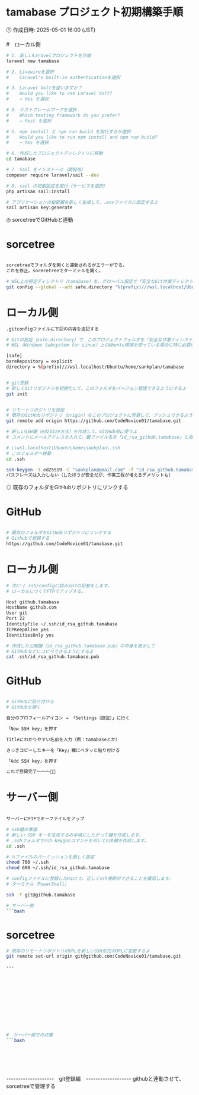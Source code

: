 # tamabase プロジェクト初期構築手順

🕒 作成日時: 2025-05-01 16:00 (JST)

#　ローカル側
```bash
# 1. 新しいLaravelプロジェクトを作成
laravel new tamabase

# 2. Livewireを選択
#    Laravel's built-in authenticationを選択

# 3. Laravel Voltを使いますか？
#    Would you like to use Laravel Volt?
#    → Yes を選択

# 4. テストフレームワークを選択
#    Which testing framework do you prefer?
#    → Pest を選択

# 5. npm install と npm run build を実行するか選択
#    Would you like to run npm install and npm run build?
#    → Yes を選択

# 6. 作成したプロジェクトディレクトリに移動
cd tamabase

# 7. Sail をインストール（開発用）
composer require laravel/sail --dev

# 8. sail の初期設定を実行（サービスを選択）
php artisan sail:install

# アプリケーションの秘密鍵を新しく生成して、.envファイルに設定するよ
sail artisan key:generate


```

◎ sorcetreeでGitHubと連動

# sorcetree
```bash

sorcetreeでフォルダを開くと連動されるがエラーがでる。
これを修正。sorecetreeでターミナルを開く。

# WSL上の特定ディレクトリ（tamabase）を、グローバル設定で「安全なGit作業ディレクトリ」に追加するよ
git config --global --add safe.directory '%(prefix)///wsl.localhost/Ubuntu/home/sankplan/tamabase'

```

# ローカル側
```bash
.gitconfigファイルに下記の内容を追記する

# Gitの設定（safe.directory）で、このプロジェクトフォルダを「安全な作業ディレクトリ」として明示的に登録するよ
# WSL（Windows Subsystem for Linux）上のUbuntu環境を使っている場合に特に必要になる設定だね

[safe]
bareRepository = explicit
directory = %(prefix)///wsl.localhost/Ubuntu/home/sankplan/tamabase


# git登録
# 新しくGitリポジトリを初期化して、このフォルダをバージョン管理できるようにするよ
git init


# リモートリポジトリを設定
# 既存のGitHubリポジトリ（origin）をこのプロジェクトに登録して、プッシュできるようにするよ
git remote add origin https://github.com/CodeNovice01/tamabase.git

# 新しいSSH鍵（ed25519方式）を作成して、GitHub用に使うよ
# コメントにメールアドレスを入れて、鍵ファイル名を「id_rsa_github.tamabase」と指定して保存するよ

# \\wsl.localhost\Ubuntu\home\sankplan\.ssh
# このフォルダへ移動
cd .ssh

ssh-keygen -t ed25519 -C "sankplan@gmail.com" -f "id_rsa_github.tamabase"
パスフレーズは入力しない（したほうが安全だが、作業工程が増えるデメリットも）


```


◎ 既存のフォルダをGitHubリポジトリにリンクする

# GitHub
```bash

# 既存のフォルダをGitHubリポジトリにリンクする
# Githubで登録する
https://github.com/CodeNovice01/tamabase.git

```


# ローカル側

```bash
# 次に~/.ssh/configに読み分けの記載をします。
# ローカルにつくりFTPでアップする。

Host github.tamabase
HostName github.com
User git
Port 22
IdentityFile ~/.ssh/id_rsa_github.tamabase
TCPKeepAlive yes
IdentitiesOnly yes

# 作成した公開鍵（id_rsa_github.tamabase.pub）の中身を表示して
# GitHubなどにコピペできるようにするよ
cat .ssh/id_rsa_github.tamabase.pub


```



# GitHub
```bash

# GitHubに貼り付ける
# GitHubを開く

自分のプロフィールアイコン → 「Settings（設定）」に行く

「New SSH key」を押す

Titleにわかりやすい名前を入力（例：tamabaseとか）

さっきコピーしたキーを「Key」欄にペタッと貼り付ける

「Add SSH key」を押す

これで登録完了〜〜〜🎉✨

```


# サーバー側
```bash

サーバーにFTPでキーファイルをアップ

# ssh鍵の準備
# 新しい SSH キーを生成するの手順にしたがって鍵を作成します。
# .sshフォルダでssh-keygenコマンドを叩いてssh鍵を作成します。
cd .ssh

# ※ファイルのパーミッションを厳しく設定
chmod 700 ~/.ssh
chmod 600 ~/.ssh/id_rsa_github.tamabase

# configファイルに登録したHostで、正しくssh接続ができることを確認します。
# ターミナル（PowerShell）

ssh -T git@github.tamabase

# サーバー側
```bash

```


# sorcetree

```bash
# 既存のリモートリポジトリのURLを新しいSSH形式のURLに変更するよ
git remote set-url origin git@github.com:CodeNovice01/tamabase.git


```


```bash
---












#　サーバー側での作業
```bash



```







```bash

```


```bash

```


```bash

```

```bash

```
--------------------　git登録編　-------------------
githubと連動させて、sorcetreeで管理する